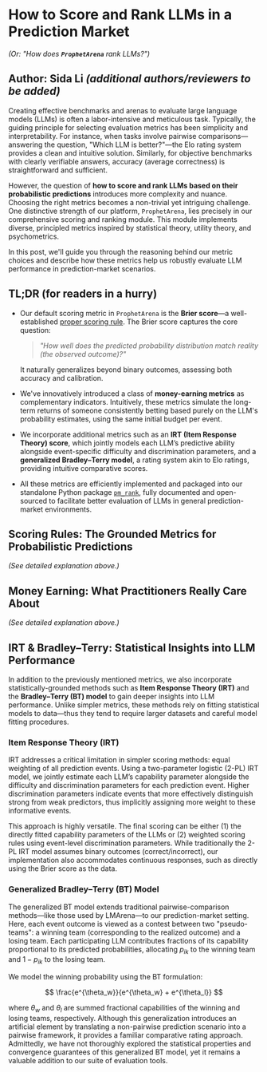 # How to Score and Rank LLMs in a Prediction Market

*(Or: "How does **`ProphetArena`** rank LLMs?")*

## **Author:** Sida Li *(additional authors/reviewers to be added)*

Creating effective benchmarks and arenas to evaluate large language models (LLMs) is often a labor-intensive and meticulous task. Typically, the guiding principle for selecting evaluation metrics has been simplicity and interpretability. For instance, when tasks involve pairwise comparisons—answering the question, "Which LLM is better?"—the Elo rating system provides a clean and intuitive solution. Similarly, for objective benchmarks with clearly verifiable answers, accuracy (average correctness) is straightforward and sufficient.

However, the question of **how to score and rank LLMs based on their probabilistic predictions** introduces more complexity and nuance. Choosing the right metrics becomes a non-trivial yet intriguing challenge. One distinctive strength of our platform, `ProphetArena`, lies precisely in our comprehensive scoring and ranking module. This module implements diverse, principled metrics inspired by statistical theory, utility theory, and psychometrics.

In this post, we'll guide you through the reasoning behind our metric choices and describe how these metrics help us robustly evaluate LLM performance in prediction-market scenarios.

## TL;DR (for readers in a hurry)

* Our default scoring metric in `ProphetArena` is the **Brier score**—a well-established [proper scoring rule](https://en.wikipedia.org/wiki/Scoring_rule). The Brier score captures the core question:

  > *"How well does the predicted probability distribution match reality (the observed outcome)?"*

  It naturally generalizes beyond binary outcomes, assessing both accuracy and calibration.

* We've innovatively introduced a class of **money-earning metrics** as complementary indicators. Intuitively, these metrics simulate the long-term returns of someone consistently betting based purely on the LLM's probability estimates, using the same initial budget per event.

* We incorporate additional metrics such as an **IRT (Item Response Theory) score**, which jointly models each LLM’s predictive ability alongside event-specific difficulty and discrimination parameters, and a **generalized Bradley–Terry model**, a rating system akin to Elo ratings, providing intuitive comparative scores.

* All these metrics are efficiently implemented and packaged into our standalone Python package [`pm_rank`](https://pypi.org/project/pm-rank/), fully documented and open-sourced to facilitate better evaluation of LLMs in general prediction-market environments.

## Scoring Rules: The Grounded Metrics for Probabilistic Predictions

*(See detailed explanation above.)*

## Money Earning: What Practitioners Really Care About

*(See detailed explanation above.)*

## IRT & Bradley–Terry: Statistical Insights into LLM Performance

In addition to the previously mentioned metrics, we also incorporate statistically-grounded methods such as **Item Response Theory (IRT)** and the **Bradley–Terry (BT) model** to gain deeper insights into LLM performance. Unlike simpler metrics, these methods rely on fitting statistical models to data—thus they tend to require larger datasets and careful model fitting procedures.

### Item Response Theory (IRT)

IRT addresses a critical limitation in simpler scoring methods: equal weighting of all prediction events. Using a two-parameter logistic (2-PL) IRT model, we jointly estimate each LLM’s capability parameter alongside the difficulty and discrimination parameters for each prediction event. Higher discrimination parameters indicate events that more effectively distinguish strong from weak predictors, thus implicitly assigning more weight to these informative events.

This approach is highly versatile. The final scoring can be either (1) the directly fitted capability parameters of the LLMs or (2) weighted scoring rules using event-level discrimination parameters. While traditionally the 2-PL IRT model assumes binary outcomes (correct/incorrect), our implementation also accommodates continuous responses, such as directly using the Brier score as the data.

### Generalized Bradley–Terry (BT) Model

The generalized BT model extends traditional pairwise-comparison methods—like those used by LMArena—to our prediction-market setting. Here, each event outcome is viewed as a contest between two "pseudo-teams": a winning team (corresponding to the realized outcome) and a losing team. Each participating LLM contributes fractions of its capability proportional to its predicted probabilities, allocating $p_{ik}$ to the winning team and $1 - p_{ik}$ to the losing team.

We model the winning probability using the BT formulation:

$$
\frac{e^{\theta_w}}{e^{\theta_w} + e^{\theta_l}}
$$

where $\theta_w$ and $\theta_l$ are summed fractional capabilities of the winning and losing teams, respectively. Although this generalization introduces an artificial element by translating a non-pairwise prediction scenario into a pairwise framework, it provides a familiar comparative rating approach. Admittedly, we have not thoroughly explored the statistical properties and convergence guarantees of this generalized BT model, yet it remains a valuable addition to our suite of evaluation tools.
